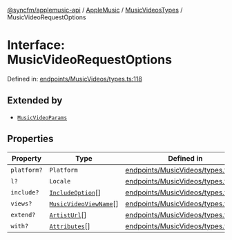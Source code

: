 [@syncfm/applemusic-api](../../../../../../globals.md) / [AppleMusic](../../../index.md) / [MusicVideosTypes](../index.md) / MusicVideoRequestOptions

# Interface: MusicVideoRequestOptions

Defined in: [endpoints/MusicVideos/types.ts:118](https://github.com/sync-fm/applemusic-api/blob/a6a8471d4d51a41f6bd8af9d95c8abf0126e10f4/src/endpoints/MusicVideos/types.ts#L118)

## Extended by

- [`MusicVideoParams`](MusicVideoParams.md)

## Properties

| Property | Type | Defined in |
| ------ | ------ | ------ |
| <a id="platform"></a> `platform?` | `Platform` | [endpoints/MusicVideos/types.ts:119](https://github.com/sync-fm/applemusic-api/blob/a6a8471d4d51a41f6bd8af9d95c8abf0126e10f4/src/endpoints/MusicVideos/types.ts#L119) |
| <a id="l"></a> `l?` | `Locale` | [endpoints/MusicVideos/types.ts:120](https://github.com/sync-fm/applemusic-api/blob/a6a8471d4d51a41f6bd8af9d95c8abf0126e10f4/src/endpoints/MusicVideos/types.ts#L120) |
| <a id="include"></a> `include?` | [`IncludeOption`](../enumerations/IncludeOption.md)[] | [endpoints/MusicVideos/types.ts:121](https://github.com/sync-fm/applemusic-api/blob/a6a8471d4d51a41f6bd8af9d95c8abf0126e10f4/src/endpoints/MusicVideos/types.ts#L121) |
| <a id="views"></a> `views?` | [`MusicVideoViewName`](../enumerations/MusicVideoViewName.md)[] | [endpoints/MusicVideos/types.ts:122](https://github.com/sync-fm/applemusic-api/blob/a6a8471d4d51a41f6bd8af9d95c8abf0126e10f4/src/endpoints/MusicVideos/types.ts#L122) |
| <a id="extend"></a> `extend?` | [`ArtistUrl`](../enumerations/ExtendOption.md#artisturl)[] | [endpoints/MusicVideos/types.ts:123](https://github.com/sync-fm/applemusic-api/blob/a6a8471d4d51a41f6bd8af9d95c8abf0126e10f4/src/endpoints/MusicVideos/types.ts#L123) |
| <a id="with"></a> `with?` | [`Attributes`](../enumerations/WithOption.md#attributes)[] | [endpoints/MusicVideos/types.ts:124](https://github.com/sync-fm/applemusic-api/blob/a6a8471d4d51a41f6bd8af9d95c8abf0126e10f4/src/endpoints/MusicVideos/types.ts#L124) |
